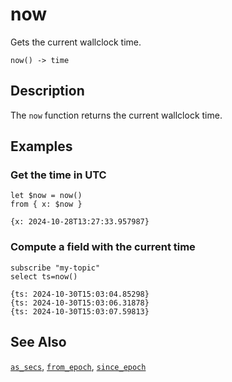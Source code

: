 # now

Gets the current wallclock time.

```tql
now() -> time
```

## Description

The `now` function returns the current wallclock time.

## Examples

### Get the time in UTC

```tql
let $now = now()
from { x: $now }
```

```tql
{x: 2024-10-28T13:27:33.957987}
```

### Compute a field with the current time

```tql
subscribe "my-topic"
select ts=now()
```

```tql
{ts: 2024-10-30T15:03:04.85298}
{ts: 2024-10-30T15:03:06.31878}
{ts: 2024-10-30T15:03:07.59813}
```

## See Also

[`as_secs`](as_secs.md), [`from_epoch`](from_epoch.md),
[`since_epoch`](since_epoch.md)
